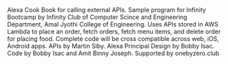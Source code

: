 Alexa Cook Book for calling external APIs.
Sample program for Infinity Bootcamp by Infinity Club of Computer Scince and Engineering Department, Amal Jyothi College of Engineering.
Uses APIs stored in AWS Lambda to place an order, fetch orders, fetch menu items, and delete order for placing food.
Complete code will be cross compatible across web, iOS, Android apps.
APIs by Martin Siby.
Alexa Principal Design by Bobby Isac.
Code by Bobby Isac and Amit Binny Joseph.
Supported by onebyzero.club